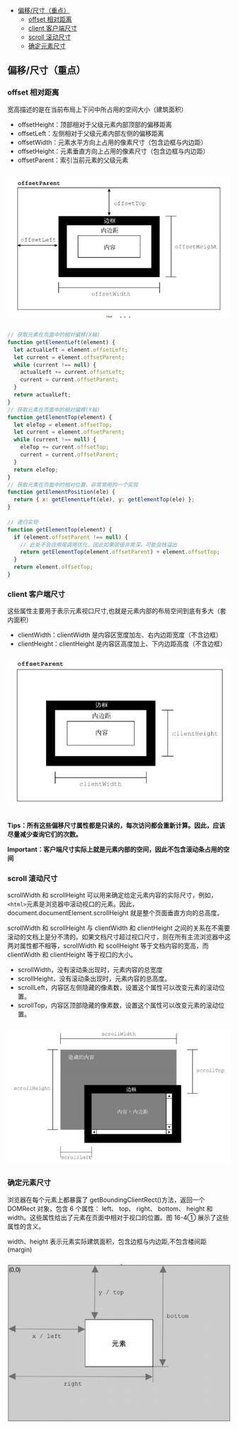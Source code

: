 <!-- START doctoc generated TOC please keep comment here to allow auto update -->
<!-- DON'T EDIT THIS SECTION, INSTEAD RE-RUN doctoc TO UPDATE -->

- [偏移/尺寸（重点）](#%E5%81%8F%E7%A7%BB%E5%B0%BA%E5%AF%B8%E9%87%8D%E7%82%B9)
  - [offset 相对距离](#offset-%E7%9B%B8%E5%AF%B9%E8%B7%9D%E7%A6%BB)
  - [client 客户端尺寸](#client-%E5%AE%A2%E6%88%B7%E7%AB%AF%E5%B0%BA%E5%AF%B8)
  - [scroll 滚动尺寸](#scroll-%E6%BB%9A%E5%8A%A8%E5%B0%BA%E5%AF%B8)
  - [确定元素尺寸](#%E7%A1%AE%E5%AE%9A%E5%85%83%E7%B4%A0%E5%B0%BA%E5%AF%B8)

<!-- END doctoc generated TOC please keep comment here to allow auto update -->

## 偏移/尺寸（重点）

### offset 相对距离

宽高描述的是在当前布局上下问中所占用的空间大小（建筑面积）

- offsetHeight：顶部相对于父级元素内部顶部的偏移距离
- offsetLeft：左侧相对于父级元素内部左侧的偏移距离
- offsetWidth：元素水平方向上占用的像素尺寸（包含边框与内边距）
- offsetHeight：元素垂直方向上占用的像素尺寸（包含边框与内边距）
- offsetParent：索引当前元素的父级元素

<img src="../zz_asset/offsetLeft&Top.png" style="display:block;margin:25px auto 30px;"/>

```js
// 获取元素在页面中的相对偏移(X轴)
function getElementLeft(element) {
  let actualLeft = element.offsetLeft;
  let current = element.offsetParent;
  while (current !== null) {
    actualLeft += current.offsetLeft;
    current = current.offsetParent;
  }
  return actualLeft;
}
// 获取元素在页面中的相对偏移(Y轴)
function getElementTop(element) {
  let eleTop = element.offsetTop;
  let current = element.offsetParent;
  while (current !== null) {
    eleTop += current.offsetTop;
    current = current.offsetParent;
  }
  return eleTop;
}
// 获取元素在页面中的相对位置，非常常用的一个实现
function getElementPosition(ele) {
  return { x: getElementLeft(ele), y: getElementTop(ele) };
}

// 递归实现
function getElementTop(element) {
  if (element.offsetParent !== null) {
    // 此处不会应用尾调用优化，因此如果层级非常深，可能会栈溢出
    return getElementTop(element.offsetParent) + element.offsetTop;
  }
  return element.offsetTop;
}
```

### client 客户端尺寸

这些属性主要用于表示元素视口尺寸,也就是元素内部的布局空间到底有多大（套内面积）

- clientWidth：clientWidth 是内容区宽度加左、右内边距宽度（不含边框）
- clientHeight：clientHeight 是内容区高度加上、下内边距高度（不含边框）

<img src="../zz_asset/clientWidth&Height.png" style="display:block;margin:25px auto 30px;"/>

**Tips：所有这些偏移尺寸属性都是只读的，每次访问都会重新计算。因此，应该尽量减少查询它们的次数。**

**Important：客户端尺寸实际上就是元素内部的空间，因此不包含滚动条占用的空间**

### scroll 滚动尺寸

scrollWidth 和 scrollHeight 可以用来确定给定元素内容的实际尺寸，例如， `<html>`元素是浏览器中滚动视口的元素。因此， document.documentElement.scrollHeight 就是整个页面垂直方向的总高度。

scrollWidth 和 scrollHeight 与 clientWidth 和 clientHeight 之间的关系在不需要滚动的文档上是分不清的。如果文档尺寸超过视口尺寸，则在所有主流浏览器中这两对属性都不相等，scrollWidth 和 scollHeight 等于文档内容的宽高，而 clientWidth 和 clientHeight 等于视口的大小。

- scrollWidth，没有滚动条出现时，元素内容的总宽度
- scrollHeight，没有滚动条出现时，元素内容的总高度。
- scrollLeft，内容区左侧隐藏的像素数，设置这个属性可以改变元素的滚动位置。
- scrollTop，内容区顶部隐藏的像素数，设置这个属性可以改变元素的滚动位置。

<img src="../zz_asset/scroll.png" style="display:block;margin:25px auto 30px;"/>

### 确定元素尺寸

浏览器在每个元素上都暴露了 getBoundingClientRect()方法，返回一个 DOMRect 对象，包含 6 个属性： left、 top、 right、 bottom、 height 和 width。这些属性给出了元素在页面中相对于视口的位置。图 16-4① 展示了这些属性的含义。

width、height 表示元素实际建筑面积，包含边框与内边距,不包含楼间距(margin)

<img src="../zz_asset/boundingClient.png" style="display:block;margin:25px auto 30px;"/>
